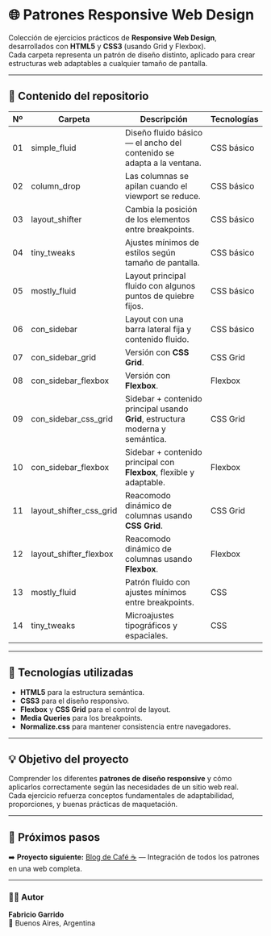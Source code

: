 # 🌐 Patrones Responsive Web Design

Colección de ejercicios prácticos de **Responsive Web Design**, desarrollados con **HTML5** y **CSS3** (usando Grid y Flexbox).  
Cada carpeta representa un patrón de diseño distinto, aplicado para crear estructuras web adaptables a cualquier tamaño de pantalla.

---

## 📁 Contenido del repositorio

| Nº | Carpeta | Descripción | Tecnologías |
|----|----------|--------------|--------------|
| 01 | simple_fluid | Diseño fluido básico — el ancho del contenido se adapta a la ventana. | CSS básico |
| 02 | column_drop | Las columnas se apilan cuando el viewport se reduce. | CSS básico |
| 03 | layout_shifter | Cambia la posición de los elementos entre breakpoints. | CSS básico |
| 04 | tiny_tweaks | Ajustes mínimos de estilos según tamaño de pantalla. | CSS básico |
| 05 | mostly_fluid | Layout principal fluido con algunos puntos de quiebre fijos. | CSS básico |
| 06 | con_sidebar | Layout con una barra lateral fija y contenido fluido. | CSS básico |
| 07 | con_sidebar_grid | Versión con **CSS Grid**. | CSS Grid |
| 08 | con_sidebar_flexbox | Versión con **Flexbox**. | Flexbox |
| 09 | con_sidebar_css_grid | Sidebar + contenido principal usando **Grid**, estructura moderna y semántica. | CSS Grid |
| 10 | con_sidebar_flexbox | Sidebar + contenido principal con **Flexbox**, flexible y adaptable. | Flexbox |
| 11 | layout_shifter_css_grid | Reacomodo dinámico de columnas usando **CSS Grid**. | CSS Grid |
| 12 | layout_shifter_flexbox | Reacomodo dinámico de columnas usando **Flexbox**. | Flexbox |
| 13 | mostly_fluid | Patrón fluido con ajustes mínimos entre breakpoints. | CSS |
| 14 | tiny_tweaks | Microajustes tipográficos y espaciales. | CSS |

---

## 🧱 Tecnologías utilizadas
- **HTML5** para la estructura semántica.
- **CSS3** para el diseño responsivo.
- **Flexbox** y **CSS Grid** para el control de layout.
- **Media Queries** para los breakpoints.
- **Normalize.css** para mantener consistencia entre navegadores.

---

## 💡 Objetivo del proyecto
Comprender los diferentes **patrones de diseño responsive** y cómo aplicarlos correctamente según las necesidades de un sitio web real.  
Cada ejercicio refuerza conceptos fundamentales de adaptabilidad, proporciones, y buenas prácticas de maquetación.

---

## 🚀 Próximos pasos
➡️ **Proyecto siguiente:** [Blog de Café ☕](#) — Integración de todos los patrones en una web completa.  

---

### 👨‍💻 Autor
**Fabricio Garrido**  
📍 Buenos Aires, Argentina  
